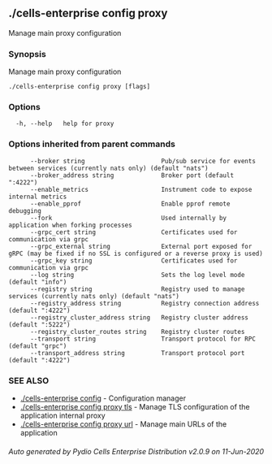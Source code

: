 ## ./cells-enterprise config proxy

Manage main proxy configuration

### Synopsis

Manage main proxy configuration

```
./cells-enterprise config proxy [flags]
```

### Options

```
  -h, --help   help for proxy
```

### Options inherited from parent commands

```
      --broker string                     Pub/sub service for events between services (currently nats only) (default "nats")
      --broker_address string             Broker port (default ":4222")
      --enable_metrics                    Instrument code to expose internal metrics
      --enable_pprof                      Enable pprof remote debugging
      --fork                              Used internally by application when forking processes
      --grpc_cert string                  Certificates used for communication via grpc
      --grpc_external string              External port exposed for gRPC (may be fixed if no SSL is configured or a reverse proxy is used)
      --grpc_key string                   Certificates used for communication via grpc
      --log string                        Sets the log level mode (default "info")
      --registry string                   Registry used to manage services (currently nats only) (default "nats")
      --registry_address string           Registry connection address (default ":4222")
      --registry_cluster_address string   Registry cluster address (default ":5222")
      --registry_cluster_routes string    Registry cluster routes
      --transport string                  Transport protocol for RPC (default "grpc")
      --transport_address string          Transport protocol port (default ":4222")
```

### SEE ALSO

* [./cells-enterprise config](./cells-enterprise-config)	 - Configuration manager
* [./cells-enterprise config proxy tls](./cells-enterprise-config-proxy-tls)	 - Manage TLS configuration of the application internal proxy
* [./cells-enterprise config proxy url](./cells-enterprise-config-proxy-url)	 - Manage main URLs of the application

###### Auto generated by Pydio Cells Enterprise Distribution v2.0.9 on 11-Jun-2020
